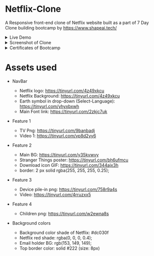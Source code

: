 # Netflix-Clone
A Responsive front-end clone of Netflix website built as a part of 7 Day Clone building bootcamp by https://www.shapeai.tech/ 

<details>
<summary>Live Demo</summary>
<a href="https://netflix-pure-clone.netlify.app/" target="_blank">
<img src="https://i0.wp.com/www.printinlondon.co.uk/blog/wp-content/uploads/2017/07/visit-website-button.png?resize=300%2C98&ssl=1" width = 150/>
</a>
</details>

<details>
<summary>Screenshot of Clone</summary>
<img src="https://github.com/nagarajpandith/netflix-clone/blob/main/images/Netflix-Clone.png" width="750">
</details>

<details>
<summary>Certificates of Bootcamp</summary>
<br><img src="https://github.com/nagarajpandith/netflix-clone/blob/gh-pages/images/Z3ulzJ(1).png" width="350">
<br>
<br><img src="https://github.com/nagarajpandith/netflix-clone/blob/gh-pages/images/ZM5sNY.png" width="350">
<br>
<br><img src="https://github.com/nagarajpandith/netflix-clone/blob/gh-pages/images/Z1at1IJ.png" width="350">
</details>

# Assets used
- NavBar
  - Netflix logo: https://tinyurl.com/4z49xkcu
  - Netflix Background: https://tinyurl.com/4z49xkcu
  - Earth symbol in drop-down (Select-Language): https://tinyurl.com/yhyxbxwh
  - Main Font link: https://tinyurl.com/2zkjc7uk
  
- Feature 1 
  - TV Png: https://tinyurl.com/9banbadj
  - Video 1: https://tinyurl.com/vp8d2yy6
  
- Feature 2
  - Main BG: https://tinyurl.com/y35kvwvy
  - Stranger Things poster: https://tinyurl.com/bh6ufmcu
  - Download icon GIF: https://tinyurl.com/344ajx3h
  - border: 2 px solid rgba(255, 255, 255, 0.25);
  
- Feature 3
  - Device pile-in png: https://tinyurl.com/758r9a4s
  - Video: https://tinyurl.com/4rruzxx5
  
- Feature 4
  - Children png: https://tinyurl.com/w2ewna8s
  
- Background colors
  - Background color shade of Netflix: #dc030f
  - Netflix red shade: rgba(0, 0, 0, 0.4);
  - Email holder BG: rgb(153, 149, 149);
  - Top border color: solid #222 (size: 8px)
